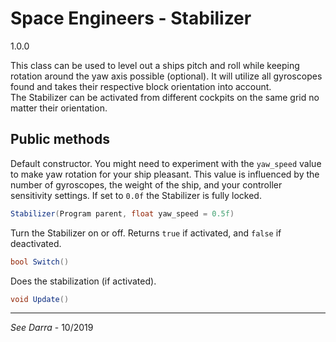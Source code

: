 # Space Engineers - Stabilizer
1.0.0

This class can be used to level out a ships pitch and roll while keeping rotation around the yaw axis possible (optional). It will utilize all gyroscopes found and takes their respective block orientation into account.<br>
The Stabilizer can be activated from different cockpits on the same grid no matter their orientation.

## Public methods
Default constructor. You might need to experiment with the `yaw_speed` value to make yaw rotation for your ship pleasant. This value is influenced by the number of gyroscopes, the weight of the ship, and your controller sensitivity settings. If set to `0.0f` the Stabilizer is fully locked.
```C#
Stabilizer(Program parent, float yaw_speed = 0.5f)
```
Turn the Stabilizer on or off. Returns `true` if activated, and `false` if deactivated.
```C#
bool Switch()
```
Does the stabilization (if activated).
```C#
void Update()
```
---
*See Darra* - 10/2019
